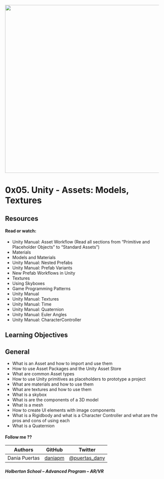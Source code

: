 <a href= "url"><img src="https://s3.amazonaws.com/intranet-projects-files/holbertonschool-cs-unity/435/0.gif" width="550px"></a>

# 0x05. Unity - Assets: Models, Textures

## Resources
#### Read or watch:

* Unity Manual: Asset Workflow (Read all sections from “Primitive and Placeholder Objects” to “Standard Assets”)
* Materials
* Models and Materials
* Unity Manual: Nested Prefabs
* Unity Manual: Prefab Variants
* New Prefab Workflows in Unity
* Textures
* Using Skyboxes
* Game Programming Patterns
* Unity Manual
* Unity Manual: Textures
* Unity Manual: Time
* Unity Manual: Quaternion
* Unity Manual: Euler Angles
* Unity Manual: CharacterController

## Learning Objectives

## General
* What is an Asset and how to import and use them
* How to use Asset Packages and the Unity Asset Store
* What are common Asset types
* How to use Unity primitives as placeholders to prototype a project
* What are materials and how to use them
* What are textures and how to use them
* What is a skybox
* What is are the components of a 3D model
* What is a mesh
* How to create UI elements with image components
* What is a Rigidbody and what is a Character Controller and what are the pros and cons of using each
* What is a Quaternion


#### Follow me ??

| Authors | GitHub | Twitter |
| :---: | :---: | :---: |
| Dania Puertas | [daniapm](https://github.com/daniapm) | [@puertas_dany](https://twitter.com/puertas_dany?t=rOYOt1OdRwMaYQoUQJ32eg&s=08) |

##### Holberton School – Advanced Program – AR/VR
